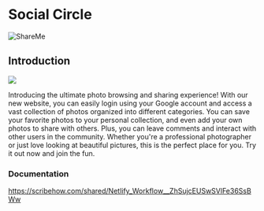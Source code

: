 # Social Circle

![ShareMe](https://s9.gifyu.com/images/Screenshot-53.png)

## Introduction

![](https://s9.gifyu.com/images/Social-Circle.gif)

Introducing the ultimate photo browsing and sharing experience! With our new website, you can easily login using your Google account and access a vast collection of photos organized into different categories. You can save your favorite photos to your personal collection, and even add your own photos to share with others. Plus, you can leave comments and interact with other users in the community. Whether you're a professional photographer or just love looking at beautiful pictures, this is the perfect place for you. Try it out now and join the fun.

### Documentation

https://scribehow.com/shared/Netlify_Workflow__ZhSujcEUSwSVlFe36SsBWw
